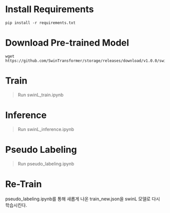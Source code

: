 # Install Requirements
```
pip install -r requirements.txt
```
# Download Pre-trained Model
```
wget https://github.com/SwinTransformer/storage/releases/download/v1.0.0/swin_large_patch4_window7_224_22k.pth
```
# Train
> Run swinL_train.ipynb

# Inference
> Run swinL_inference.ipynb

# Pseudo Labeling
> Run pseudo_labeling.ipynb

# Re-Train 
pseudo_labeling.ipynb를 통해 새롭게 나온 train_new.json을 swinL 모델로 다시 학습시킨다.
